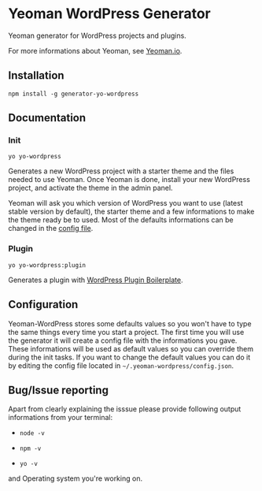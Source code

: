 # Yeoman WordPress Generator

Yeoman generator for WordPress projects and plugins.

For more informations about Yeoman, see [Yeoman.io](http://yeoman.io/).

## Installation

    npm install -g generator-yo-wordpress

## Documentation

### Init

    yo yo-wordpress

Generates a new WordPress project with a starter theme and the files needed to use Yeoman. Once Yeoman is done, install your new WordPress project, and activate the theme in the admin panel.

Yeoman will ask you which version of WordPress you want to use (latest stable version by default), the starter theme and a few informations to make the theme ready be to used. Most of the defaults informations can be changed in the [config file](#configuration).

### Plugin

    yo yo-wordpress:plugin

Generates a plugin with [WordPress Plugin Boilerplate](https://github.com/tommcfarlin/WordPress-Plugin-Boilerplate).

## Configuration

Yeoman-WordPress stores some defaults values so you won't have to type the same things every time you start a project. The first time you will use the generator it will create a config file with the informations you gave. These informations will be used as default values so you can override them during the init tasks. If you want to change the default values you can do it by editing the config file located in `~/.yeoman-wordpress/config.json`.

## Bug/Issue reporting

Apart from clearly explaining the isssue please provide following output informations from your terminal:

  + `node -v`

  + `npm -v`

  + `yo -v`

and Operating system you're working on.
